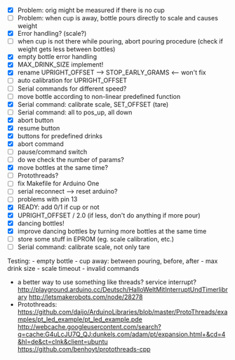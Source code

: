 
 - [x] Problem: orig might be measured if there is no cup
 - [ ] Problem: when cup is away, bottle pours directly to scale and causes weight
 - [x] Error handling? (scale?)
 - [ ] when cup is not there while pouring, abort pouring procedure (check if weight gets less between bottles)
 - [x] empty bottle error handling
 - [x] MAX_DRINK_SIZE implement!
 - [x] rename UPRIGHT_OFFSET --> STOP_EARLY_GRAMS <-- won't fix
 - [ ] auto calibration for UPRIGHT_OFFSET
 - [ ] Serial commands for different speed?
 - [ ] move bottle according to non-linear predefined function
 - [x] Serial command: calibrate scale, SET_OFFSET (tare)
 - [ ] Serial command: all to pos_up, all down
 - [x] abort button
 - [x] resume button
 - [x] buttons for predefined drinks
 - [x] abort command
 - [ ] pause/command switch
 - [ ] do we check the number of params?
 - [x] move bottles at the same time?
 - [ ] Protothreads?
 - [ ] fix Makefile for Arduino One
 - [ ] serial reconnect --> reset arduino?
 - [ ] problems with pin 13
 - [x] READY: add 0/1 if cup or not
 - [x] UPRIGHT_OFFSET / 2.0 (if less, don't do anything if more pour)
 - [x] dancing bottles!
 - [x] improve dancing bottles by turning more bottles at the same time
 - [ ] store some stuff in EPROM (eg. scale calibration, etc.)
 - [ ] Serial command: calibrate scale, not only tare

Testing:
    - empty bottle
    - cup away: between pouring, before, after
    - max drink size
    - scale timeout
    - invalid commands

 
 - a better way to use something like threads? service interrupt?
        http://playground.arduino.cc/Deutsch/HalloWeltMitInterruptUndTimerlibrary
        http://letsmakerobots.com/node/28278
 - Protothreads:
    https://github.com/daijo/ArduinoLibraries/blob/master/ProtoThreads/examples/pt_led_example/pt_led_example.pde
    http://webcache.googleusercontent.com/search?q=cache:G4uLcJU7Q_QJ:dunkels.com/adam/pt/expansion.html+&cd=4&hl=de&ct=clnk&client=ubuntu
    https://github.com/benhoyt/protothreads-cpp
